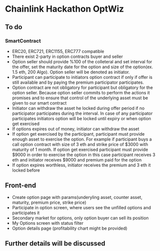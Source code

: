 # Chainlink Hackathon OptWiz

## To do
### SmartContract 
- ERC20, ERC721, ERC1155, ERC777 compatible
- There exist 2-party in option contracts buyer and seller
- Option seller should provide %100 of the colleteral and set interval for the offer, set the maturity date for the option and size of the option(ex. 1.5 eth, 200 Algo). Option seller will be denoted as initiator.
- Participant can participate to initiators option contract if only if offer is still available and by paying the premium participator participates.
- Option contract are not obligatory for participant but obligatory for the option seller. Because option seller commits to perform the actions it promises and to ensure that control of the underlying asset must be given to our smart contract
- Initiator can withdraw the asset he locked during offer period if no participator participates during the interval. In case of any participator participates initiators option will be locked until expiry or when option get exercised
- If options expires out of money, initiator can withdraw the asset
- If option get exercised by the participant, participant must provide enough asset to exercise the option. For example if participant buys a call option contract with size of 3 eth and strike price of $3000 with maturity of 1 month. If option get exercised participant must provide $9000 in order to exercise the option in this case participant receives 3 eth and initiator receives $9000 and premium paid for the option
- If option expires worthless, initiator receives the premium and 3 eth it locked before

## Front-end
- Create option page with params(underyling asset, counter asset, maturity,  premium price, strike price)
- Participate in option screen, where users see the unfilled options and participates it
- Secondary market for options, only option buyer can sell its position
- My Options screen with status filter
- Option details page (profitability chart might be provided)

## Further details will be discussed
